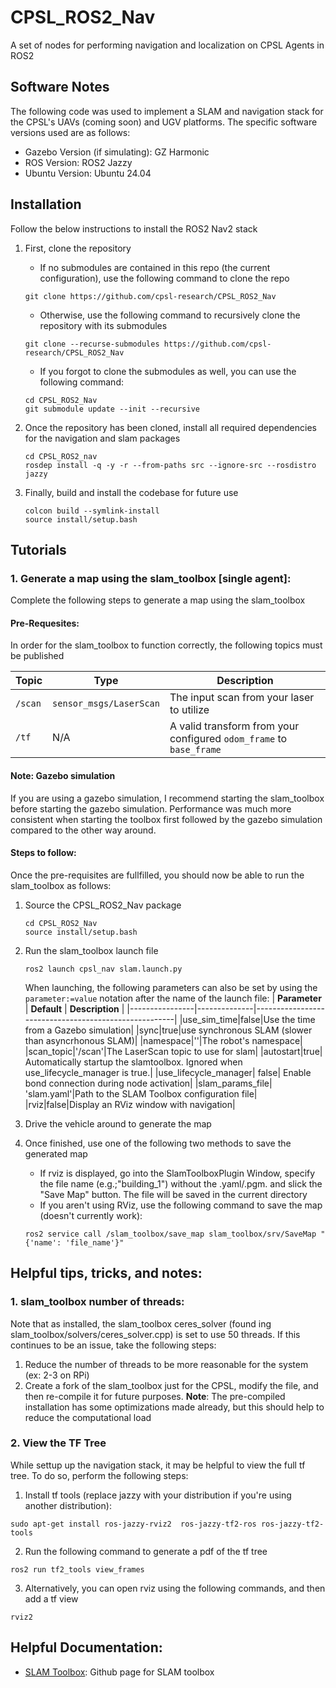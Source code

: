 # CPSL_ROS2_Nav
A set of nodes for performing navigation and localization on CPSL Agents in ROS2

## Software Notes

The following code was used to implement a SLAM and navigation stack for the CPSL's UAVs (coming soon) and UGV platforms. The specific software versions used are as follows:

- Gazebo Version (if simulating): GZ Harmonic
- ROS Version: ROS2 Jazzy
- Ubuntu Version: Ubuntu 24.04

## Installation
Follow the below instructions to install the ROS2 Nav2 stack

1. First, clone the repository
    - If no submodules are contained in this repo (the current configuration), use the following command to clone the repo
    ```
    git clone https://github.com/cpsl-research/CPSL_ROS2_Nav
    ```
    - Otherwise, use the following command to recursively clone the repository with its submodules
    ```
    git clone --recurse-submodules https://github.com/cpsl-research/CPSL_ROS2_Nav
    ```

    - If you forgot to clone the submodules as well, you can use the following command:

    ```
    cd CPSL_ROS2_Nav
    git submodule update --init --recursive
    ```

2. Once the repository has been cloned, install all required dependencies for the navigation and slam packages
    ```
    cd CPSL_ROS2_nav
    rosdep install -q -y -r --from-paths src --ignore-src --rosdistro jazzy
    ```
3. Finally, build and install the codebase for future use
    ```
    colcon build --symlink-install
    source install/setup.bash
    ```

## Tutorials

### 1. Generate a map using the slam_toolbox [single agent]:
Complete the following steps to generate a map using the slam_toolbox

#### Pre-Requesites:
In order for the slam_toolbox to function correctly, the following topics must be published

| **Topic** | **Type** | **Description** |  
|-----------|--------------------------|---------------------------------------------|  
| `/scan`   | `sensor_msgs/LaserScan`  | The input scan from your laser to utilize |  
| `/tf`    | N/A                      | A valid transform from your configured `odom_frame` to `base_frame` |  

#### Note: Gazebo simulation
If you are using a gazebo simulation, I recommend starting the slam_toolbox before starting the gazebo simulation. Performance was much more consistent when starting the toolbox first followed by the gazebo simulation compared to the other way around. 

#### Steps to follow:
Once the pre-requisites are fullfilled, you should now be able to run the slam_toolbox as follows:
1. Source the CPSL_ROS2_Nav package
    ```
    cd CPSL_ROS2_Nav
    source install/setup.bash
    ```

2. Run the slam_toolbox launch file
    ```
    ros2 launch cpsl_nav slam.launch.py
    ```
    When launching, the following parameters can also be set by using the `parameter:=value` notation after the name of the launch file:
    | **Parameter** | **Default** | **Description** |
    |----------------|--------------|------------------------------------------------------|
    |use_sim_time|false|Use the time from a Gazebo simulation|
    |sync|true|use synchronous SLAM (slower than asyncrhonous SLAM)|
    |namespace|''|The robot's namespace|
    |scan_topic|'/scan'|The LaserScan topic to use for slam|
    |autostart|true| Automatically startup the slamtoolbox. Ignored when use_lifecycle_manager is true.|
    |use_lifecycle_manager| false| Enable bond connection during node activation| 
    |slam_params_file| 'slam.yaml'|Path to the SLAM Toolbox configuration file|
    |rviz|false|Display an RViz window with navigation|

3. Drive the vehicle around to generate the map
4. Once finished, use one of the following two methods to save the generated map
    - If rviz is displayed, go into the SlamToolboxPlugin Window, specify the file name (e.g.;"building_1") without the .yaml/.pgm. and slick the "Save Map" button. The file will be saved in the current directory
    - If you aren't using RViz, use the following command to save the map (doesn't currently work):
    ```
    ros2 service call /slam_toolbox/save_map slam_toolbox/srv/SaveMap "{'name': 'file_name'}"
    ```


## Helpful tips, tricks, and notes:
### 1. slam_toolbox number of threads: 
Note that as installed, the slam_toolbox ceres_solver (found ing slam_toolbox/solvers/ceres_solver.cpp) is set to use 50 threads. If this continues to be an issue, take the following steps:
1. Reduce the number of threads to be more reasonable for the system (ex: 2-3 on RPi)
2. Create a fork of the slam_toolbox just for the CPSL, modify the file, and then re-compile it for future purposes. **Note**: The pre-compiled installation has some optimizations made already, but this should help to reduce the computational load


### 2. View the TF Tree

While settup up the navigation stack, it may be helpful to view the full tf tree. To do so, perform the following steps:

1. Install tf tools (replace jazzy with your distribution if you're using another distribution):
```
sudo apt-get install ros-jazzy-rviz2  ros-jazzy-tf2-ros ros-jazzy-tf2-tools
```
2. Run the following command to generate a pdf of the tf tree
```
ros2 run tf2_tools view_frames
```
3. Alternatively, you can open rviz using the following commands, and then add a tf view
```
rviz2
```
## Helpful Documentation:
- [SLAM Toolbox](https://github.com/SteveMacenski/slam_toolbox): Github page for SLAM toolbox 